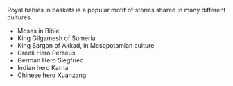 Royal babies in baskets is a popular motif of stories shared in many different cultures. 
- Moses in Bible. 
- King Gilgamesh of Sumeria
- King Sargon of Akkad, in Mesopotamian culture
- Greek Hero Perseus
- German Hero Siegfried
- Indian hero Karna
- Chinese hero Xuanzang
